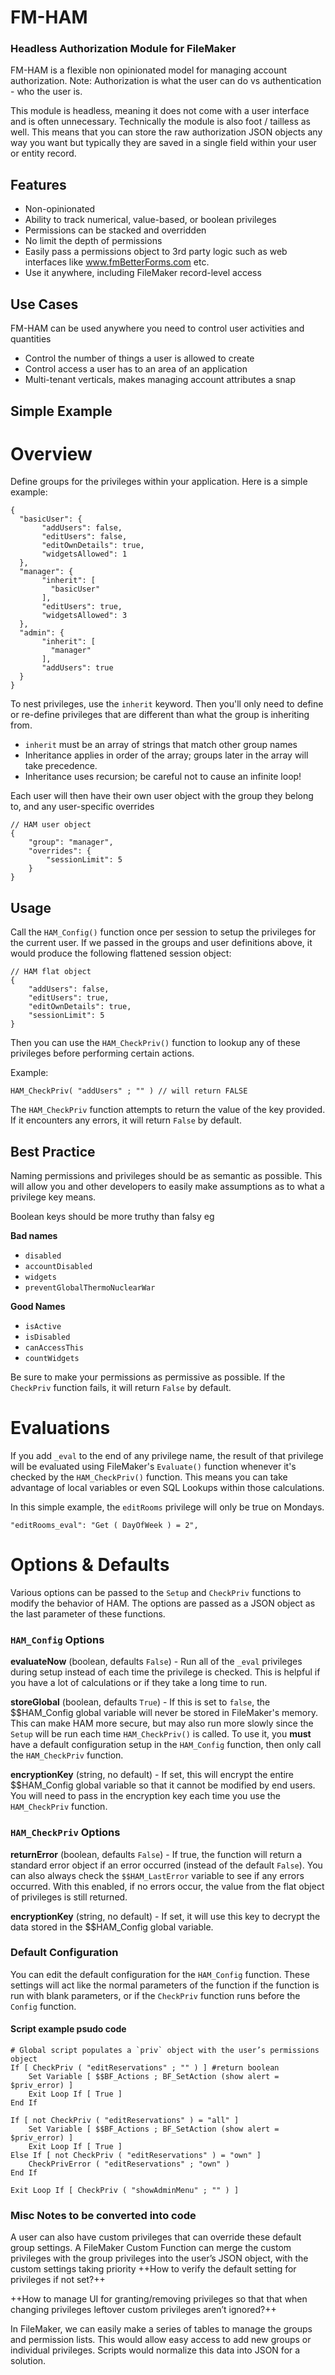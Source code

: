 # FM-HAM
### Headless Authorization Module for FileMaker

FM-HAM is a flexible non opinionated model for managing account authorization. Note: Authorization is what the user can do vs authentication - who the user is.

This module is headless, meaning it does not come with a user interface and is often unnecessary. Technically the module is also foot / tailless as well. This means that you can store the raw authorization JSON objects any way you want but typically they are saved in a single field within your user or entity record.

## Features
- Non-opinionated
- Ability to track numerical, value-based, or boolean privileges
- Permissions can be stacked and overridden
- No limit the depth of permissions
- Easily pass a permissions object to 3rd party logic such as web interfaces like www.fmBetterForms.com etc.
- Use it anywhere, including FileMaker record-level access

## Use Cases
FM-HAM can be used anywhere you need to control user activities and quantities
- Control the number of things a user is allowed to create
- Control access a user has to an area of an application
- Multi-tenant verticals, makes managing account attributes a snap

## Simple Example ## 

# Overview
Define groups for the privileges within your application. Here is a simple example:

```
{
  "basicUser": {
       "addUsers": false,
       "editUsers": false,
       "editOwnDetails": true,
       "widgetsAllowed": 1
  },
  "manager": {
       "inherit": [
         "basicUser"
       ],
       "editUsers": true,
       "widgetsAllowed": 3
  },
  "admin": {
       "inherit": [
         "manager"
       ],
       "addUsers": true
  }
}

```

To nest privileges, use the `inherit` keyword. Then you'll only need to define or re-define privileges that are different than what the group is inheriting from.

- `inherit` must be an array of strings that match other group names
- Inheritance applies in order of the array; groups later in the array will take precedence.
- Inheritance uses recursion; be careful not to cause an infinite loop!

Each user will then have their own user object with the group they belong to, and any user-specific overrides

```
// HAM user object
{
	"group": "manager",
	"overrides": {
		"sessionLimit": 5
	}
}
```

## Usage

Call the `HAM_Config()` function once per session to setup the privileges for the current user. If we passed in the groups and user definitions above, it would produce the following flattened session object:

```
// HAM flat object 
{
	"addUsers": false,
	"editUsers": true,
	"editOwnDetails": true,
	"sessionLimit": 5
}
```

Then you can use the `HAM_CheckPriv()` function to lookup any of these privileges before performing certain actions.

Example:
```
HAM_CheckPriv( "addUsers" ; "" ) // will return FALSE
```
The `HAM_CheckPriv` function attempts to return the value of the key provided. If it encounters any errors, it will return `False` by default. 

## Best Practice
Naming permissions and privileges should be as semantic as possible. This will allow you and other developers to easily make assumptions as to what a privilege key means.

Boolean keys should be more truthy than falsy eg 

**Bad names**

- `disabled`
- `accountDisabled`
- `widgets`
- `preventGlobalThermoNuclearWar`

**Good Names**

- `isActive`
- `isDisabled`
- `canAccessThis`
- `countWidgets`

Be sure to make your permissions as permissive as possible. If the `CheckPriv` function fails, it will return `False` by default.


# Evaluations

If you add `_eval` to the end of any privilege name, the result of that privilege will be evaluated using FileMaker's `Evaluate()` function whenever it's checked by the `HAM_CheckPriv()` function. This means you can take advantage of local variables or even SQL Lookups within those calculations.

In this simple example, the `editRooms` privilege will only be true on Mondays.
```
"editRooms_eval": "Get ( DayOfWeek ) = 2",
```

# Options & Defaults

Various options can be passed to the `Setup` and `CheckPriv` functions to modify the behavior of HAM. The options are passed as a JSON object as the last parameter of these functions.

### `HAM_Config` Options

**evaluateNow** (boolean, defaults `False`) - Run all of the `_eval` privileges during setup instead of each time the privilege is checked. This is helpful if you have a lot of calculations or if they take a long time to run.

**storeGlobal** (boolean, defaults `True`) - If this is set to `false`, the $$HAM_Config global variable will never be stored in FileMaker's memory. This can make HAM more secure, but may also run more slowly since the `Setup` will be run each time `HAM_CheckPriv()` is called. To use it, you **must** have a default configuration setup in the `HAM_Config` function, then only call the `HAM_CheckPriv` function.

**encryptionKey** (string, no default) - If set, this will encrypt the entire $$HAM_Config global variable so that it cannot be modified by end users. You will need to pass in the encryption key each time you use the `HAM_CheckPriv` function.

### `HAM_CheckPriv` Options

**returnError** (boolean, defaults `False`) - If true, the function will return a standard error object if an error occurred (instead of the default `False`). You can also always check the `$$HAM_LastError` variable to see if any errors occurred. With this enabled, if no errors occur, the value from the flat object of privileges is still returned.

**encryptionKey** (string, no default) - If set, it will use this key to decrypt the data stored in the $$HAM_Config global variable.

### Default Configuration

You can edit the default configuration for the `HAM_Config` function. These settings will act like the normal parameters of the function if the function is run with blank parameters, or if the `CheckPriv` function runs before the `Config` function.


#### Script example psudo code
```
# Global script populates a `priv` object with the user’s permissions object
If [ CheckPriv ( "editReservations" ; "" ) ] #return boolean
	Set Variable [ $$BF_Actions ; BF_SetAction (show alert = $priv_error) ]
	Exit Loop If [ True ]
End If
```



```
If [ not CheckPriv ( "editReservations" ) = "all" ]
	Set Variable [ $$BF_Actions ; BF_SetAction (show alert = $priv_error) ]
	Exit Loop If [ True ]
Else If [ not CheckPriv ( "editReservations" ) = "own" ]
	CheckPrivError ( "editReservations" ; "own" )
End If
​
Exit Loop If [ CheckPriv ( "showAdminMenu" ; "" ) ]

```

### Misc Notes to be converted into code

A user can also have custom privileges that can override these default group settings. A FileMaker Custom Function can merge the custom privileges with the group privileges into the user’s JSON object, with the custom settings taking priority
++How to verify the default setting for privileges if not set?++

++How to manage UI for granting/removing privileges so that that when changing privileges leftover custom privileges aren’t ignored?++

In FileMaker, we can easily make a series of tables to manage the groups and permission lists. This would allow easy access to add new groups or individual privileges. Scripts would normalize this data into JSON for a solution.
